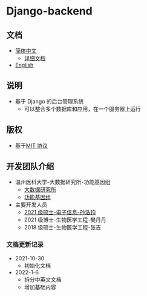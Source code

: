 # Django-backend

## 文档

- [简体中文](README.md)
  - [详细文档](docs/zh-Hans/index.md)
- [English](docs/en-US/README.md)

## 说明

- 基于 Django 的后台管理系统
  - 可以整合多个数据库和应用，在一个服务器上运行

## 版权

- 基于[MIT 协议](LICENSE)

## 开发团队介绍

- 温州医科大学-大数据研究所-功能基因组
  - [大数据研究所](http://www.ibbd.ac.cn/)
  - [功能基因组](https://yuan-group.github.io/)
- 主要开发人员
  - [2021 级硕士-电子信息-孙浩钧](https://github.com/diklios5768)
  - 2021 级博士-生物医学工程-樊丹丹
  - 2018 级硕士-生物医学工程-张吉

### 文档更新记录

- 2021-10-30
  - 初始化文档
- 2022-1-6
  - 拆分中英文文档
  - 增加基础内容
